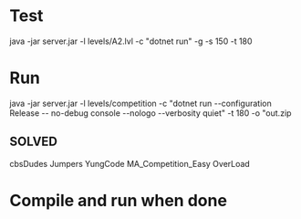 ﻿
# Test
java -jar server.jar -l levels/A2.lvl -c "dotnet run" -g -s 150 -t 180


# Run
java -jar server.jar -l levels/competition -c "dotnet run --configuration Release -- no-debug console --nologo --verbosity quiet" -t 180 -o "out.zip


## SOLVED
cbsDudes
Jumpers
YungCode
MA_Competition_Easy
OverLoad



# Compile and run when done
